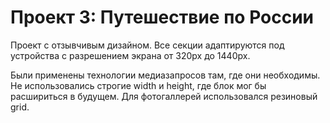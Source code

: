 # Проект 3: Путешествие по России

Проект с отзывчивым дизайном. Все секции адаптируются под устройства с разрешением экрана от 320px до 1440px.

Были применены технологии медиазапросов там, где они необходимы. Не использовались строгие width и height, где блок мог бы расшириться в будущем. Для фотогаллерей использовался резиновый grid.

